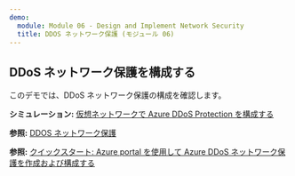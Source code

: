 ```yaml
---
demo:
  module: Module 06 - Design and Implement Network Security
  title: DDOS ネットワーク保護 (モジュール 06)
---
```

## DDoS ネットワーク保護を構成する

このデモでは、DDoS ネットワーク保護の構成を確認します。

**シミュレーション:** [仮想ネットワークで Azure DDoS Protection を構成する](https://mslabs.cloudguides.com/guides/AZ-700%20Lab%20Simulation%20-%20Configure%20Azure%20DDoS%20Protection%20on%20a%20virtual%20network)

**参照:** [DDOS ネットワーク保護](https://learn.microsoft.com/azure/ddos-protection/manage-ddos-protection)

**参照:** [クイックスタート: Azure portal を使用して Azure DDoS ネットワーク保護を作成および構成する](https://learn.microsoft.com/azure/ddos-protection/manage-ddos-protection)
